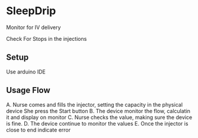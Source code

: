 # SleepDrip
Monitor for IV delivery

Check For Stops in the injections

## Setup
Use arduino IDE

## Usage Flow
A. Nurse comes and fills the injector, setting the capacity in the physical device
She press the Start button
B. The device monitor the flow, calculatin it and display on monitor
C. Nurse checks the value, making sure the device is fine.
D. The device continue to monitor the values
E. Once the injector is close to end indicate error
 